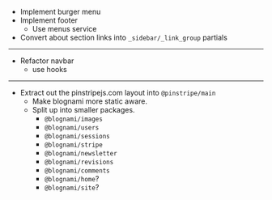

- Implement burger menu
- Implement footer
    - Use menus service
- Convert about section links into `_sidebar/_link_group` partials

---

- Refactor navbar
    - use hooks

---

- Extract out the pinstripejs.com layout into `@pinstripe/main`
    - Make blognami more static aware.
    - Split up into smaller packages.
        - `@blognami/images`
        - `@blognami/users`
        - `@blognami/sessions`
        - `@blognami/stripe`
        - `@blognami/newsletter`
        - `@blognami/revisions`
        - `@blognami/comments`
        - `@blognami/home`?
        - `@blognami/site`?

